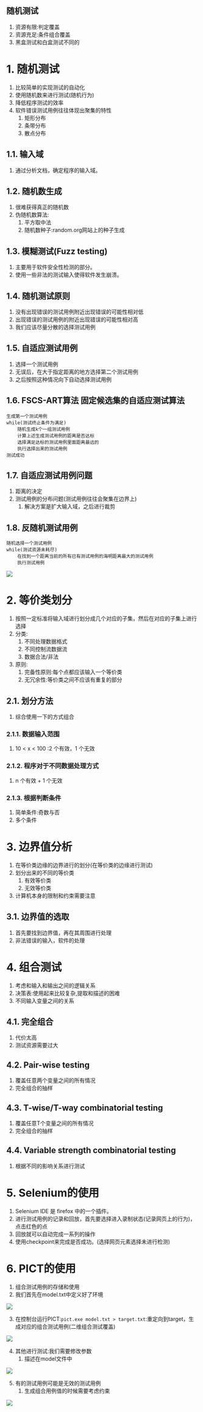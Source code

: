 随机测试
---
1. 资源有限:判定覆盖
2. 资源充足:条件组合覆盖
3. 黑盒测试和白盒测试不同的

# 1. 随机测试
1. 比较简单的实现测试的自动化
2. 使用随机数来进行测试(随机行为)
3. 降低程序测试的效率
4. 软件错误测试用例往往体现出聚集的特性
   1. 矩形分布
   2. 条带分布
   3. 散点分布

## 1.1. 输入域
1. 通过分析文档，确定程序的输入域。

## 1.2. 随机数生成
1. 很难获得真正的随机数
2. 伪随机数算法:
   1. 平方取中法
   2. 随机数种子:random.org网站上的种子生成

## 1.3. 模糊测试(Fuzz testing)
1. 主要用于软件安全性检测的部分。
2. 使用一些非法的测试输入使得软件发生崩溃。

## 1.4. 随机测试原则
1. 没有出现错误的测试用例附近出现错误的可能性相对低
2. 出现错误的测试用例的附近出现错误的可能性相对高
3. 我们应该尽量分散的选择测试用例

## 1.5. 自适应测试用例
1. 选择一个测试用例
2. 无误后，在大于指定距离的地方选择第二个测试用例
3. 之后按照这种情况向下自动选择测试用例

## 1.6. FSCS-ART算法 固定候选集的自适应测试算法
```
生成第一个测试用例
while(测试终止条件为满足)
    随机生成k个一组测试用例
    计算上述生成测试用例的距离是否达标
    选择满足达标的测试用例里面距离最远的
    执行选择出来的测试用例
测试成功
```

## 1.7. 自适应测试用例问题
1. 距离的决定
2. 测试用例的分布问题(测试用例往往会聚集在边界上)
   1. 解决方案是扩大输入域，之后进行裁剪

## 1.8. 反随机测试用例
```
随机选择一个测试用例
while(测试资源未耗尽)
    在找到一个距离当前的所有已有测试用例的海明距离最大的测试用例
    执行测试用例
```

![](img/antiRandom-1.png)

# 2. 等价类划分
1. 按照一定标准将输入域进行划分成几个对应的子集，然后在对应的子集上进行选择
2. 分类:
   1. 不同处理数据格式
   2. 不同控制流数据流
   3. 数据合法/非法
3. 原则:
   1. 完备性原则:每个点都应该输入一个等价类
   2. 无冗余性:等价类之间不应该有重复的部分

## 2.1. 划分方法
1. 综合使用一下的方式组合

### 2.1.1. 数据输入范围
1. 10 < x < 100 :2 个有效，1 个无效

### 2.1.2. 程序对于不同数据处理方式
1. n 个有效 + 1 个无效

### 2.1.3. 根据判断条件
1. 简单条件:奇数与否
2. 多个条件

# 3. 边界值分析
1. 在等价类边缘的边界进行的划分(在等价类的边缘进行测试)
2. 划分出来的不同的等价类
   1. 有效等价类
   2. 无效等价类
3. 计算机本身的限制和约束需要注意

## 3.1. 边界值的选取
1. 首先要找到边界值，再在其周围进行处理
2. 非法错误的输入，软件的处理

# 4. 组合测试
1. 考虑和输入和输出之间的逻辑关系
2. 决策表:使用起来比较复杂,提取和描述的困难
3. 不同输入变量之间的关系

## 4.1. 完全组合
1. 代价太高
2. 测试资源需要过大

## 4.2. Pair-wise testing
1. 覆盖任意两个变量之间的所有情况
2. 完全组合的抽样

## 4.3. T-wise/T-way combinatorial testing
1. 覆盖任意T个变量之间的所有情况
2. 完全组合的抽样

## 4.4. Variable strength combinatorial testing
1. 根据不同的影响关系进行测试

# 5. Selenium的使用
1. Selenium IDE 是 firefox 中的一个插件。
2. 进行测试用例的记录和回放，首先要选择进入录制状态(记录网页上的行为)，点击红色的点
3. 回放就可以自动完成一系列的操作
4. 使用checkpoint来完成是否成功。(选择网页元素选择未进行检测)

# 6. PICT的使用
1. 组合测试用例的存储和使用
2. 我们首先在model.txt中定义好了环境

![](img/PICT/1.png)

3. 在控制台运行PICT:`pict.exe model.txt > target.txt`:重定向到target，生成对应的组合测试用例(二维组合测试覆盖)

![](img/PICT/2.png)

4. 其他进行测试:我们需要修改参数
   1. 描述在model文件中

![](img/PICT/3.png)

5. 有的测试用例可能是无效的测试用例
   1. 生成组合用例值的时候需要考虑约束

![](img/PICT/4.png)
